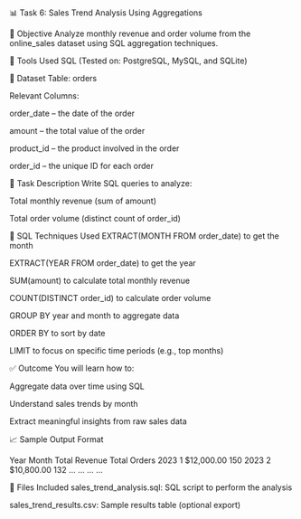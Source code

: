 📊 Task 6: Sales Trend Analysis Using Aggregations

🎯 Objective
Analyze monthly revenue and order volume from the online_sales dataset using SQL aggregation techniques.

🧰 Tools Used
SQL (Tested on: PostgreSQL, MySQL, and SQLite)

📂 Dataset
Table: orders

Relevant Columns:

order_date – the date of the order

amount – the total value of the order

product_id – the product involved in the order

order_id – the unique ID for each order


📜 Task Description
Write SQL queries to analyze:

Total monthly revenue (sum of amount)

Total order volume (distinct count of order_id)


🧠 SQL Techniques Used
EXTRACT(MONTH FROM order_date) to get the month

EXTRACT(YEAR FROM order_date) to get the year

SUM(amount) to calculate total monthly revenue

COUNT(DISTINCT order_id) to calculate order volume

GROUP BY year and month to aggregate data

ORDER BY to sort by date

LIMIT to focus on specific time periods (e.g., top months)


✅ Outcome
You will learn how to:

Aggregate data over time using SQL

Understand sales trends by month

Extract meaningful insights from raw sales data


📈 Sample Output Format

Year	Month	Total Revenue	Total Orders
2023	1	$12,000.00	150
2023	2	$10,800.00	132
...	...	...	...


📁 Files Included
sales_trend_analysis.sql: SQL script to perform the analysis

sales_trend_results.csv: Sample results table (optional export)
